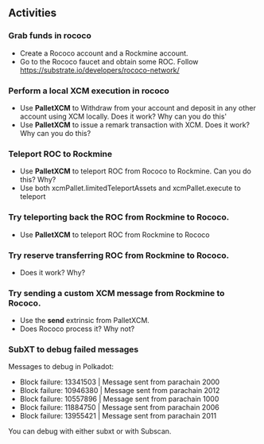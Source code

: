 ## Activities

### Grab funds in rococo

- Create a Rococo account and a Rockmine account.
- Go to the Rococo faucet and obtain some ROC. Follow https://substrate.io/developers/rococo-network/

### Perform a local XCM execution in rococo

- Use **PalletXCM** to Withdraw from your account and deposit in any other account using XCM locally. Does it work? Why can you do this'
- Use **PalletXCM** to issue a remark transaction with XCM. Does it work? Why can you do this?

### Teleport ROC to Rockmine

- Use **PalletXCM** to teleport ROC from Rococo to Rockmine. Can you do this? Why? 
- Use both xcmPallet.limitedTeleportAssets and xcmPallet.execute to teleport

### Try teleporting back the ROC from Rockmine to Rococo.

- Use **PalletXCM** to teleport ROC from Rockmine to Rococo

### Try reserve transferring ROC from Rockmine to Rococo.

- Does it work? Why?

### Try sending a custom XCM message from Rockmine to Rococo.

- Use the **send** extrinsic from PalletXCM.
- Does Rococo process it? Why not?

### SubXT to debug failed messages

Messages to debug in Polkadot:

- Block failure: 13341503 | Message sent from parachain 2000
- Block failure: 10946380 | Message sent from parachain 2012
- Block failure: 10557896 | Message sent from parachain 1000
- Block failure: 11884750 | Message sent from parachain 2006
- Block failure: 13955421 | Message sent from parachain 2011

You can debug with either subxt or with Subscan.
